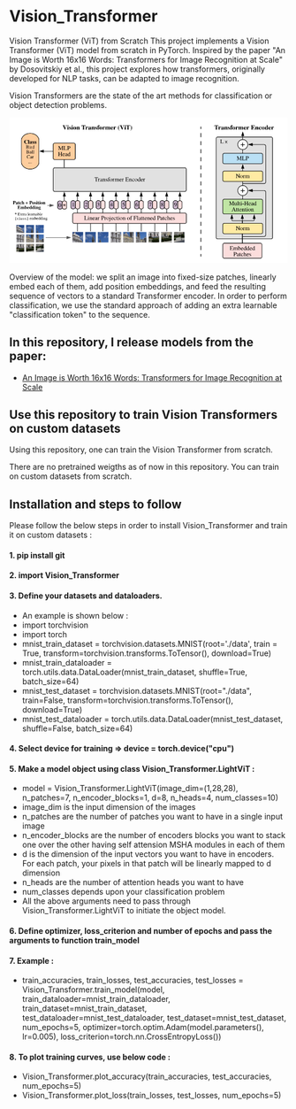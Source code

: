 # Vision_Transformer
Vision Transformer (ViT) from Scratch
This project implements a Vision Transformer (ViT) model from scratch in PyTorch. Inspired by the paper "An Image is Worth 16x16 Words: Transformers for Image Recognition at Scale" by Dosovitskiy et al., this project explores how transformers, originally developed for NLP tasks, can be adapted to image recognition.

Vision Transformers are the state of the art methods for classification or object detection problems.

![Figure 1 from paper](vit_figure.png)

Overview of the model: we split an image into fixed-size patches, linearly embed
each of them, add position embeddings, and feed the resulting sequence of
vectors to a standard Transformer encoder. In order to perform classification,
we use the standard approach of adding an extra learnable "classification token"
to the sequence.

## In this repository, I release models from the paper:

- [An Image is Worth 16x16 Words: Transformers for Image Recognition at Scale](https://arxiv.org/abs/2010.11929)

## Use this repository to train Vision Transformers on custom datasets
Using this repository, one can train the Vision Transformer from scratch. 

There are no pretrained weigths as of now in this repository. You can train on custom datasets from scratch.

## Installation and steps to follow
Please follow the below steps in order to install Vision_Transformer and train it on custom datasets :
#### 1. pip install git

#### 2. import Vision_Transformer

#### 3. Define your datasets and dataloaders. 
- An example is shown below :
- import torchvision
- import torch
- mnist_train_dataset = torchvision.datasets.MNIST(root='./data', train = True, transform=torchvision.transforms.ToTensor(), download=True)
- mnist_train_dataloader = torch.utils.data.DataLoader(mnist_train_dataset, shuffle=True, batch_size=64)
- mnist_test_dataset = torchvision.datasets.MNIST(root="./data", train=False, transform=torchvision.transforms.ToTensor(), download=True)
- mnist_test_dataloader = torch.utils.data.DataLoader(mnist_test_dataset, shuffle=False, batch_size=64)

#### 4. Select device for training => device = torch.device("cpu")

#### 5. Make a model object using class Vision_Transformer.LightViT :
- model = Vision_Transformer.LightViT(image_dim=(1,28,28), n_patches=7, n_encoder_blocks=1, d=8, n_heads=4, num_classes=10)
- image_dim is the input dimension of the images
- n_patches are the number of patches you want to have in a single input image
- n_encoder_blocks are the number of encoders blocks you want to stack one over the other having self attension MSHA modules in each of them
- d is the dimension of the input vectors you want to have in encoders. For each patch, your pixels in that patch will be linearly mapped to d dimension
- n_heads are the number of attention heads you want to have
- num_classes depends upon your classification problem
- All the above arguments need to pass through Vision_Transformer.LightViT to initiate the object model.

#### 6. Define optimizer, loss_criterion and number of epochs and pass the arguments to function train_model

#### 7. Example : 
- train_accuracies, train_losses, test_accuracies, test_losses = Vision_Transformer.train_model(model, train_dataloader=mnist_train_dataloader, train_dataset=mnist_train_dataset, test_dataloader=mnist_test_dataloader, test_dataset=mnist_test_dataset, num_epochs=5, optimizer=torch.optim.Adam(model.parameters(), lr=0.005), loss_criterion=torch.nn.CrossEntropyLoss())

#### 8. To plot training curves, use below code :
- Vision_Transformer.plot_accuracy(train_accuracies, test_accuracies, num_epochs=5)
- Vision_Transformer.plot_loss(train_losses, test_losses, num_epochs=5)
